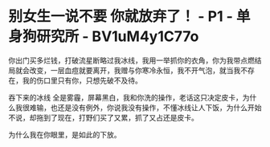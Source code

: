 # 别女生一说不要 你就放弃了！ - P1 - 单身狗研究所 - BV1uM4y1C77o

你出门买多烂钱，打破流星断略过我冰线，我用一举抓你的衣角，你为我带点燃结局就会改变，一层血痘就要离开，我赠与你寒冷永恒，我不开气泡，就当我不存在，我的伤口里只有你，只想先破不及待。

吞下来的冰线 全是雾霾，屏幕黑白，我和你洗的操作，老话这只决定皮卡，为什么我很难输，也还是没有例外，你说我没有操作，不懂冰线让人下饭，为什么开始不说，却拖到了现在，打野们买了又累，抓了又占还是皮卡。

为什么我在你眼里，是如此的下放。